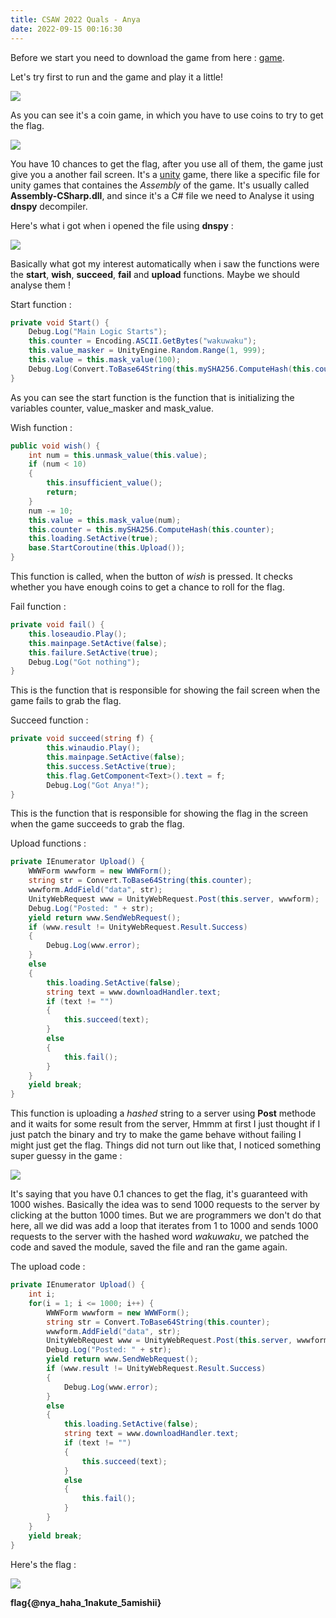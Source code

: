 ```yaml
---
title: CSAW 2022 Quals - Anya 
date: 2022-09-15 00:16:30
---
```


Before we start you need to download the game from here : [game](https://github.com/IR0NBYTE/binaries/blob/main/Game.rar).

Let's try first to run and the game and play it a little! 

![](https://i.imgur.com/l5IGLoo.png)

As you can see it's a coin game, in which you have to use coins to try to get the flag. 

![](https://i.imgur.com/lWcQpgS.png)

You have 10 chances to get the flag, after you use all of them, the game just give you a another fail screen. 
It's a [unity](https://en.wikipedia.org/wiki/Unity_(game_engine)) game, there like a specific file for unity games that containes the *Assembly* of the game. It's usually called **Assembly-CSharp.dll**, and since it's a C# file we need to Analyse it using **dnspy** decompiler.

Here's what i got when i opened the file using **dnspy** : 

![](https://i.imgur.com/6zuHBI5.png)

Basically what got my interest automatically when i saw the functions were the **start**, **wish**, **succeed**, **fail** and **upload** functions. Maybe we should analyse them !

Start function : 
```C#
private void Start() {
    Debug.Log("Main Logic Starts");
    this.counter = Encoding.ASCII.GetBytes("wakuwaku");
    this.value_masker = UnityEngine.Random.Range(1, 999);
    this.value = this.mask_value(100);
    Debug.Log(Convert.ToBase64String(this.mySHA256.ComputeHash(this.counter)));
}
```
As you can see the start function is the function that is initializing the variables counter, value_masker and mask_value.

Wish function : 

```C#
public void wish() {
    int num = this.unmask_value(this.value);
    if (num < 10)
    {
        this.insufficient_value();
        return;
    }
    num -= 10;
    this.value = this.mask_value(num);
    this.counter = this.mySHA256.ComputeHash(this.counter);
    this.loading.SetActive(true);
    base.StartCoroutine(this.Upload());
}
```

This function is called, when the button of *wish* is pressed. It checks whether you have enough coins to get a chance to roll for the flag.  

Fail function : 

```C#
private void fail() {
    this.loseaudio.Play();
    this.mainpage.SetActive(false);
    this.failure.SetActive(true);
    Debug.Log("Got nothing");
}
```

This is the function that is responsible for showing the fail screen when the game fails to grab the flag. 

Succeed function : 

```C#
private void succeed(string f) {
		this.winaudio.Play();
		this.mainpage.SetActive(false);
		this.success.SetActive(true);
		this.flag.GetComponent<Text>().text = f;
		Debug.Log("Got Anya!");
}
```

This is the function that is responsible for showing the flag in the screen when the game succeeds to grab the flag. 

Upload functions :

```C#
private IEnumerator Upload() {
    WWWForm wwwform = new WWWForm();
    string str = Convert.ToBase64String(this.counter);
    wwwform.AddField("data", str);
    UnityWebRequest www = UnityWebRequest.Post(this.server, wwwform);
    Debug.Log("Posted: " + str);
    yield return www.SendWebRequest();
    if (www.result != UnityWebRequest.Result.Success)
    {
        Debug.Log(www.error);
    }
    else
    {
        this.loading.SetActive(false);
        string text = www.downloadHandler.text;
        if (text != "")
        {
            this.succeed(text);
        }
        else
        {
            this.fail();
        }
    }
    yield break;
}
```

This function is uploading a *hashed* string to a server using **Post** methode and it waits for some result from the server, Hmmm at first I just thought if I just patch the binary and try to make the game behave without failing I might just get the flag.
Things did not turn out like that, I noticed something super guessy in the game : 

![](https://i.imgur.com/XmAl7oF.png)

It's saying that you have 0.1 chances to get the flag, it's guaranteed with 1000 wishes. Basically the idea was to send 1000 requests to the server by clicking at the button 1000 times. But we are programmers we don't do that here, all we did was add a loop that iterates from 1 to 1000 and sends 1000 requests to the server with the hashed word *wakuwaku*, we patched the code and saved the module, saved the file and ran the game again.

The upload code : 

```C#
private IEnumerator Upload() {
    int i; 
    for(i = 1; i <= 1000; i++) {
        WWWForm wwwform = new WWWForm();
        string str = Convert.ToBase64String(this.counter);
        wwwform.AddField("data", str);
        UnityWebRequest www = UnityWebRequest.Post(this.server, wwwform);
        Debug.Log("Posted: " + str);
        yield return www.SendWebRequest();
        if (www.result != UnityWebRequest.Result.Success)
        {
            Debug.Log(www.error);
        }
        else
        {
            this.loading.SetActive(false);
            string text = www.downloadHandler.text;
            if (text != "")
            {
                this.succeed(text);
            }
            else
            {
                this.fail();
            }
        }
    }
    yield break;
}
```

Here's the flag : 

![](https://i.imgur.com/tz9cHdJ.png)

**flag{@nya_haha_1nakute_5amishii}**

